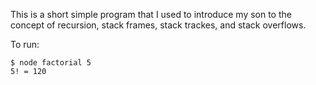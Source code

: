 This is a short simple program that I used to introduce my son to the
concept of recursion, stack frames, stack trackes, and stack
overflows.

To run:
```
$ node factorial 5
5! = 120
```
